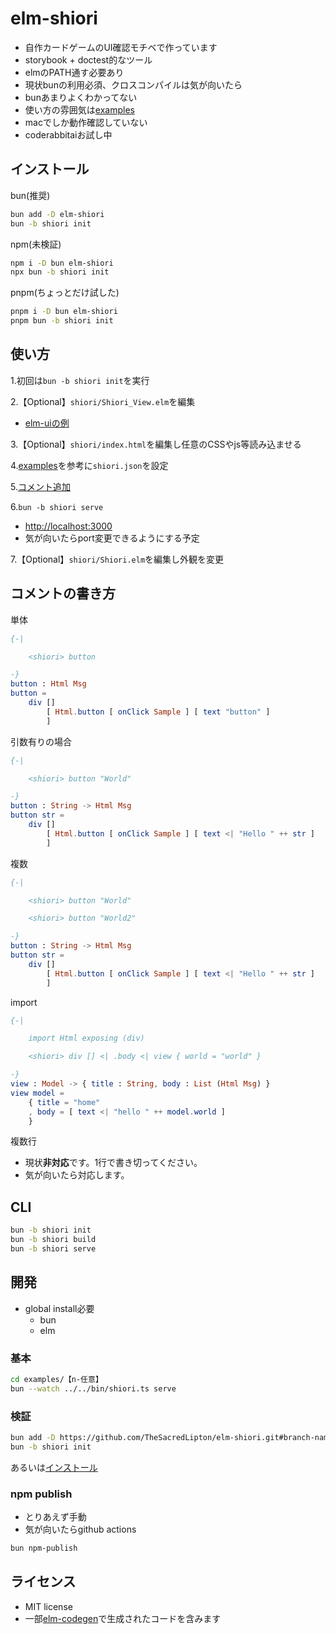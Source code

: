 # elm-shiori

- 自作カードゲームのUI確認モチベで作っています
- storybook + doctest的なツール
- elmのPATH通す必要あり
- 現状bunの利用必須、クロスコンパイルは気が向いたら
- bunあまりよくわかってない
- 使い方の雰囲気は[examples](./examples)
- macでしか動作確認していない
- coderabbitaiお試し中

## インストール

bun(推奨)

```sh
bun add -D elm-shiori
bun -b shiori init
```

npm(未検証)

```sh
npm i -D bun elm-shiori
npx bun -b shiori init
```

pnpm(ちょっとだけ試した)

```sh
pnpm i -D bun elm-shiori
pnpm bun -b shiori init
```

## 使い方


1.初回は`bun -b shiori init`を実行

2.【Optional】`shiori/Shiori_View.elm`を編集

- [elm-uiの例](https://github.com/TheSacredLipton/elm-shiori/blob/main/examples/03-elm-ui/shiori/src/Shiori_View.elm)

3.【Optional】`shiori/index.html`を編集し任意のCSSやjs等読み込ませる

4.[examples](./examples)を参考に`shiori.json`を設定

5.[コメント追加](#コメントの書き方)

6.`bun -b shiori serve`

- <http://localhost:3000>
- 気が向いたらport変更できるようにする予定

7.【Optional】`shiori/Shiori.elm`を編集し外観を変更

## コメントの書き方

単体

```elm
{-|

    <shiori> button

-}
button : Html Msg
button =
    div []
        [ Html.button [ onClick Sample ] [ text "button" ]
        ]
```

引数有りの場合

```elm
{-|

    <shiori> button "World"

-}
button : String -> Html Msg
button str =
    div []
        [ Html.button [ onClick Sample ] [ text <| "Hello " ++ str ]
        ]
```

複数

```elm
{-|

    <shiori> button "World"

    <shiori> button "World2"

-}
button : String -> Html Msg
button str =
    div []
        [ Html.button [ onClick Sample ] [ text <| "Hello " ++ str ]
        ]
```

import

```elm
{-|

    import Html exposing (div)

    <shiori> div [] <| .body <| view { world = "world" }

-}
view : Model -> { title : String, body : List (Html Msg) }
view model =
    { title = "home"
    , body = [ text <| "hello " ++ model.world ]
    }

```

複数行

- 現状**非対応**です。1行で書き切ってください。
- 気が向いたら対応します。

## CLI

```sh
bun -b shiori init
bun -b shiori build
bun -b shiori serve
```

## 開発

- global install必要
    - bun
    - elm

### 基本

```sh
cd examples/【n-任意】
bun --watch ../../bin/shiori.ts serve
```

### 検証

```sh
bun add -D https://github.com/TheSacredLipton/elm-shiori.git#branch-name
bun -b shiori init
```

あるいは[インストール](#インストール)

### npm publish

- とりあえず手動
- 気が向いたらgithub actions

```sh
bun npm-publish
```

## ライセンス

- MIT license
- 一部[elm-codegen](https://github.com/mdgriffith/elm-codegen)で生成されたコードを含みます
